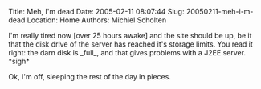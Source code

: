 Title: Meh, I'm dead
Date: 2005-02-11 08:07:44
Slug: 20050211-meh-i-m-dead
Location: Home
Authors: Michiel Scholten

<p>I'm really tired now [over 25 hours awake] and the site should be up, be it that the disk drive of the server has reached it's storage limits. You read it right: the darn disk is _full_, and that gives problems with a J2EE server. *sigh*</p>

<p>Ok, I'm off, sleeping the rest of the day in pieces.</p>